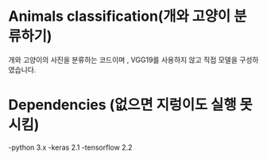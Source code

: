# Animals classification(개와 고양이 분류하기) 


  
 개와 고양이의 사진을 분류하는 코드이며 , VGG19를 사용하지 않고 
 직접 모델을 구성하였습니다.






# Dependencies (없으면 지렁이도 실행 못시킴) 

  -python 3.x 
  -keras 2.1 
  -tensorflow 2.2 
